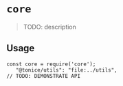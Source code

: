 # `core`

> TODO: description

## Usage

```
const core = require('core');
   "@tonice/utils": "file:../utils",
// TODO: DEMONSTRATE API
```
